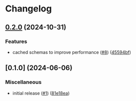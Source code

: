 # Changelog

## [0.2.0](https://github.com/telicent-oss/validation-tool/compare/v0.1.0...v0.2.0) (2024-10-31)


### Features

* cached schemas to improve performance ([#8](https://github.com/telicent-oss/validation-tool/issues/8)) ([45594bf](https://github.com/telicent-oss/validation-tool/commit/45594bf1b465c5c6a3ffa8baa88d666085c35be6))

## [0.1.0] (2024-06-06)


### Miscellaneous

* initial release ([#1](https://github.com/telicent-oss/validation-tool/issues/1)) ([81e18ea](https://github.com/telicent-oss/validation-tool/commit/81e18eaf77b30688986f186ec1cf0d719c030a53))
